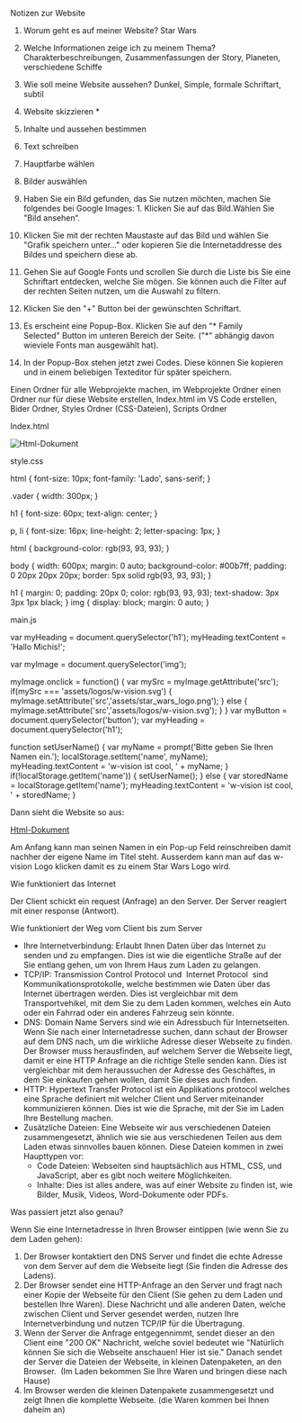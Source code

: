 Notizen zur Website


1. Worum geht es auf meiner Website?                                              Star Wars
2. Welche Informationen zeige ich zu meinem Thema?                    Charakterbeschreibungen, Zusammenfassungen der Story, Planeten, verschiedene Schiffe
3. Wie soll meine Website aussehen?                                                  Dunkel, Simple, formale Schriftart, subtil






4. Website skizzieren *
5. Inhalte und aussehen bestimmen
6. Text schreiben
7. Hauptfarbe wählen
8. Bilder auswählen
  1. Haben Sie ein Bild gefunden, das Sie nutzen möchten, machen Sie folgendes bei Google Images:
    1. Klicken Sie auf das Bild.Wählen Sie "Bild ansehen“.
   2. Klicken Sie mit der rechten Maustaste auf das Bild und wählen Sie "Grafik speichern unter…" oder kopieren Sie die Internetaddresse des Bildes und speichern diese ab.
9. Gehen Sie auf Google Fonts und scrollen Sie durch die Liste bis Sie eine Schriftart entdecken, welche Sie mögen. Sie können auch die Filter auf der rechten Seiten nutzen, um die Auswahl zu filtern.
  1. Klicken Sie den "+" Button bei der gewünschten Schriftart.
  2. Es erscheint eine Popup-Box. Klicken Sie auf den "* Family Selected" Button im unteren Bereich der Seite. ("*" abhängig davon wieviele Fonts man ausgewählt hat).
3. In der Popup-Box stehen jetzt zwei Codes. Diese können Sie kopieren und in einem beliebigen Texteditor für später speichern.


Einen Ordner für alle Webprojekte machen, im Webprojekte Ordner einen Ordner nur für diese Website erstellen, Index.html im VS Code erstellen, Bider Ordner, Styles Ordner (CSS-Dateien), Scripts Ordner  

Index.html

![Html-Dokument](/Dokumente/images/html-bildschirmfoto)

style.css

html {
    font-size: 10px;
    font-family: 'Lado', sans-serif;
  }
  
.vader {
  width: 300px;
}


h1 {
  font-size: 60px;
  text-align: center;
}

p, li {
  font-size: 16px;
  line-height: 2;
  letter-spacing: 1px;
}


html {
  background-color: rgb(93, 93, 93);
}

body {
  width: 600px;
  margin: 0 auto;
  background-color: #00b7ff;
  padding: 0 20px 20px 20px;
  border: 5px solid rgb(93, 93, 93);
}

h1 {
  margin: 0;
  padding: 20px 0;
  color: rgb(93, 93, 93);
  text-shadow: 3px 3px 1px black;
}
img {
  display: block;
  margin: 0 auto;
}


main.js

var myHeading = document.querySelector('h1');
myHeading.textContent = 'Hallo Michis!';


var myImage = document.querySelector('img');

myImage.onclick = function() {
    var mySrc = myImage.getAttribute('src');
    if(mySrc === 'assets/logos/w-vision.svg') {
        myImage.setAttribute('src','assets/star_wars_logo.png');
    } else {
      myImage.setAttribute('src','assets/logos/w-vision.svg');
    }
}
var myButton = document.querySelector('button');
var myHeading = document.querySelector('h1');

function setUserName() {
    var myName = prompt('Bitte geben Sie Ihren Namen ein.');
    localStorage.setItem('name', myName);
    myHeading.textContent = 'w-vision ist cool, ' + myName;
  }
  if(!localStorage.getItem('name')) {
    setUserName();
  } else {
    var storedName = localStorage.getItem('name');
    myHeading.textContent = 'w-vision ist cool, ' + storedName;
  }

Dann sieht die Website so aus:

[Html-Dokument](file:///Users/simondrohsen/git/Website/Website/index.html)

Am Anfang kann man seinen Namen in ein Pop-up Feld reinschreiben damit nachher der eigene Name im Titel steht.  Ausserdem kann man auf das w-vision Logo klicken damit es zu einem Star Wars Logo wird.




Wie funktioniert das Internet

Der Client schickt ein request (Anfrage) an den Server. Der Server reagiert mit einer response (Antwort).


Wie funktioniert der Weg vom Client bis zum Server


* Ihre Internetverbindung: Erlaubt Ihnen Daten über das Internet zu senden und zu empfangen. Dies ist wie die eigentliche Straße auf der Sie entlang gehen, um von Ihrem Haus zum Laden zu gelangen.
* TCP/IP: Transmission Control Protocol und  Internet Protocol  sind Kommunikationsprotokolle, welche bestimmen wie Daten über das Internet übertragen werden. Dies ist vergleichbar mit dem Transportvehikel, mit dem Sie zu dem Laden kommen, welches ein Auto oder ein Fahrrad oder ein anderes Fahrzeug sein könnte.
* DNS: Domain Name Servers sind wie ein Adressbuch für Internetseiten. Wenn Sie nach einer Internetadresse suchen, dann schaut der Browser auf dem DNS nach, um die wirkliche Adresse dieser Webseite zu finden. Der Browser muss herausfinden, auf welchem Server die Webseite liegt, damit er eine HTTP Anfrage an die richtige Stelle senden kann. Dies ist vergleichbar mit dem heraussuchen der Adresse des Geschäftes, in dem Sie einkaufen gehen wollen, damit Sie dieses auch finden.
* HTTP: Hypertext Transfer Protocol ist ein Applikations protocol welches eine Sprache definiert mit welcher Client und Server miteinander kommunizieren können. Dies ist wie die Sprache, mit der Sie im Laden Ihre Bestellung machen.
* Zusätzliche Dateien: Eine Webseite wir aus verschiedenen Dateien zusammengesetzt, ähnlich wie sie aus verschiedenen Teilen aus dem Laden etwas sinnvolles bauen können. Diese Dateien kommen in zwei Haupttypen vor:
    * Code Dateien: Webseiten sind hauptsächlich aus HTML, CSS, und JavaScript, aber es gibt noch weitere Möglichkeiten.
    * Inhalte: Dies ist alles andere, was auf einer Website zu finden ist, wie Bilder, Musik, Videos, Word-Dokumente oder PDFs.



Was passiert jetzt also genau?

Wenn Sie eine Internetadresse in Ihren Browser eintippen (wie wenn Sie zu dem Laden gehen):
1. Der Browser kontaktiert den DNS Server und findet die echte Adresse von dem Server auf dem die Webseite liegt (Sie finden die Adresse des Ladens).
2. Der Browser sendet eine HTTP-Anfrage an den Server und fragt nach einer Kopie der Webseite für den Client (Sie gehen zu dem Laden und bestellen Ihre Waren). Diese Nachricht und alle anderen Daten, welche zwischen Client und Server gesendet werden, nutzen Ihre Internetverbindung und nutzen TCP/IP für die Übertragung.
3. Wenn der Server die Anfrage entgegennimmt, sendet dieser an den Client eine "200 OK" Nachricht, welche soviel bedeutet wie "Natürlich können Sie sich die Webseite anschauen! Hier ist sie." Danach sendet der Server die Dateien der Webseite, in kleinen Datenpaketen, an den Browser.  (Im Laden bekommen Sie Ihre Waren und bringen diese nach Hause)
4. Im Browser werden die kleinen Datenpakete zusammengesetzt und zeigt Ihnen die komplette Webseite. (die Waren kommen bei Ihnen daheim an)
